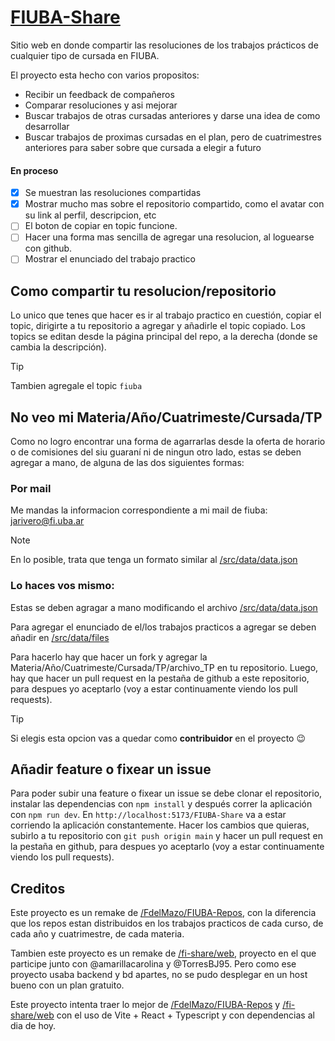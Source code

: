 # [FIUBA-Share](https://juli-rivero.github.io/FIUBA-Share/)

Sitio web en donde compartir las resoluciones de los trabajos prácticos de cualquier tipo de cursada en FIUBA.

El proyecto esta hecho con varios propositos:
- Recibir un feedback de compañeros
- Comparar resoluciones y asi mejorar
- Buscar trabajos de otras cursadas anteriores y darse una idea de como desarrollar
- Buscar trabajos de proximas cursadas en el plan, pero de cuatrimestres anteriores para saber sobre que cursada a elegir a futuro 

#### En proceso

- [x] Se muestran las resoluciones compartidas
- [x] Mostrar mucho mas sobre el repositorio compartido, como el avatar con su link al perfil, descripcion, etc
- [ ] El boton de copiar en topic funcione.
- [ ] Hacer una forma mas sencilla de agregar una resolucion, al loguearse con github.
- [ ] Mostrar el enunciado del trabajo practico

## Como compartir tu resolucion/repositorio

Lo unico que tenes que hacer es ir al trabajo practico en cuestión, copiar el topic, dirigirte a tu repositorio a agregar y añadirle el topic copiado. Los topics se editan desde la página principal del repo, a la derecha (donde se cambia la descripción).

> [!TIP]
> Tambien agregale el topic `fiuba`

## No veo mi Materia/Año/Cuatrimeste/Cursada/TP

Como no logro encontrar una forma de agarrarlas desde la oferta de horario o de comisiones del siu guaraní ni de ningun otro lado, estas se deben agregar a mano, de alguna de las dos siguientes formas:

### Por mail

Me mandas la informacion correspondiente a mi mail de fiuba: jarivero@fi.uba.ar

> [!NOTE]
> En lo posible, trata que tenga un formato similar al [/src/data/data.json](https://github.com/juli-rivero/FIUBA-Share/blob/main/src/data/data.json)

### Lo haces vos mismo:

Estas se deben agragar a mano modificando el archivo [/src/data/data.json](https://github.com/juli-rivero/FIUBA-Share/blob/main/src/data/data.json)

Para agregar el enunciado de el/los trabajos practicos a agregar se deben añadir en [/src/data/files](https://github.com/juli-rivero/FIUBA-Share/tree/main/src/data/files)

Para hacerlo hay que hacer un fork y agregar la Materia/Año/Cuatrimeste/Cursada/TP/archivo_TP en tu repositorio. Luego, hay que hacer un pull request en la pestaña de github a este repositorio, para despues yo aceptarlo (voy a estar continuamente viendo los pull requests).

> [!TIP]
> Si elegis esta opcion vas a quedar como **contribuidor** en el proyecto :wink:

## Añadir feature o fixear un issue

Para poder subir una feature o fixear un issue se debe clonar el repositorio, instalar las dependencias con `npm install` y después correr la aplicación con `npm run dev`. En `http://localhost:5173/FIUBA-Share` va a estar corriendo la aplicación constantemente. Hacer los cambios que quieras, subirlo a tu repositorio con `git push origin main` y hacer un pull request en la pestaña en github, para despues yo aceptarlo (voy a estar continuamente viendo los pull requests).

## Creditos

Este proyecto es un remake de [/FdelMazo/FIUBA-Repos](https://github.com/FdelMazo/FIUBA-Repos), con la diferencia que los repos estan distribuidos en los trabajos practicos de cada curso, de cada año y cuatrimestre, de cada materia.

Tambien este proyecto es un remake de [/fi-share/web](https://github.com/fi-share/web), proyecto en el que participe junto con @amarillacarolina y @TorresBJ95. Pero como ese proyecto usaba backend y bd apartes, no se pudo desplegar en un host bueno con un plan gratuito.

Este proyecto intenta traer lo mejor de [/FdelMazo/FIUBA-Repos](https://github.com/FdelMazo/FIUBA-Repos) y [/fi-share/web](https://github.com/fi-share/web) con el uso de Vite + React + Typescript y con dependencias al dia de hoy.
